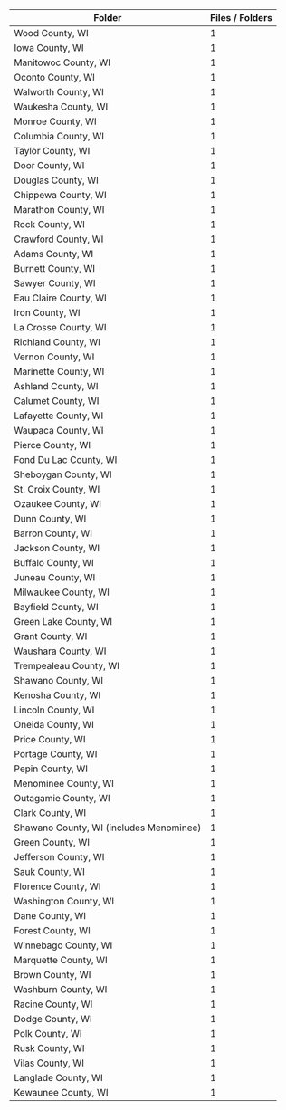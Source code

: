 | Folder                                  |   Files / Folders |
|-----------------------------------------|-------------------|
| Wood County, WI                         |                 1 |
| Iowa County, WI                         |                 1 |
| Manitowoc County, WI                    |                 1 |
| Oconto County, WI                       |                 1 |
| Walworth County, WI                     |                 1 |
| Waukesha County, WI                     |                 1 |
| Monroe County, WI                       |                 1 |
| Columbia County, WI                     |                 1 |
| Taylor County, WI                       |                 1 |
| Door County, WI                         |                 1 |
| Douglas County, WI                      |                 1 |
| Chippewa County, WI                     |                 1 |
| Marathon County, WI                     |                 1 |
| Rock County, WI                         |                 1 |
| Crawford County, WI                     |                 1 |
| Adams County, WI                        |                 1 |
| Burnett County, WI                      |                 1 |
| Sawyer County, WI                       |                 1 |
| Eau Claire County, WI                   |                 1 |
| Iron County, WI                         |                 1 |
| La Crosse County, WI                    |                 1 |
| Richland County, WI                     |                 1 |
| Vernon County, WI                       |                 1 |
| Marinette County, WI                    |                 1 |
| Ashland County, WI                      |                 1 |
| Calumet County, WI                      |                 1 |
| Lafayette County, WI                    |                 1 |
| Waupaca County, WI                      |                 1 |
| Pierce County, WI                       |                 1 |
| Fond Du Lac County, WI                  |                 1 |
| Sheboygan County, WI                    |                 1 |
| St. Croix County, WI                    |                 1 |
| Ozaukee County, WI                      |                 1 |
| Dunn County, WI                         |                 1 |
| Barron County, WI                       |                 1 |
| Jackson County, WI                      |                 1 |
| Buffalo County, WI                      |                 1 |
| Juneau County, WI                       |                 1 |
| Milwaukee County, WI                    |                 1 |
| Bayfield County, WI                     |                 1 |
| Green Lake County, WI                   |                 1 |
| Grant County, WI                        |                 1 |
| Waushara County, WI                     |                 1 |
| Trempealeau County, WI                  |                 1 |
| Shawano County, WI                      |                 1 |
| Kenosha County, WI                      |                 1 |
| Lincoln County, WI                      |                 1 |
| Oneida County, WI                       |                 1 |
| Price County, WI                        |                 1 |
| Portage County, WI                      |                 1 |
| Pepin County, WI                        |                 1 |
| Menominee County, WI                    |                 1 |
| Outagamie County, WI                    |                 1 |
| Clark County, WI                        |                 1 |
| Shawano County, WI (includes Menominee) |                 1 |
| Green County, WI                        |                 1 |
| Jefferson County, WI                    |                 1 |
| Sauk County, WI                         |                 1 |
| Florence County, WI                     |                 1 |
| Washington County, WI                   |                 1 |
| Dane County, WI                         |                 1 |
| Forest County, WI                       |                 1 |
| Winnebago County, WI                    |                 1 |
| Marquette County, WI                    |                 1 |
| Brown County, WI                        |                 1 |
| Washburn County, WI                     |                 1 |
| Racine County, WI                       |                 1 |
| Dodge County, WI                        |                 1 |
| Polk County, WI                         |                 1 |
| Rusk County, WI                         |                 1 |
| Vilas County, WI                        |                 1 |
| Langlade County, WI                     |                 1 |
| Kewaunee County, WI                     |                 1 |